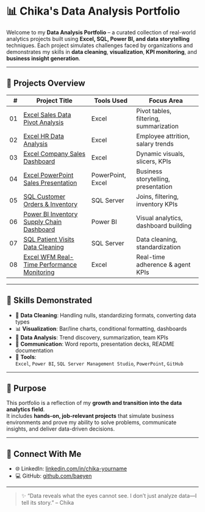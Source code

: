 # 📊 Chika's Data Analysis Portfolio

Welcome to my **Data Analysis Portfolio** – a curated collection of real-world analytics projects built using **Excel, SQL, Power BI, and data storytelling** techniques. Each project simulates challenges faced by organizations and demonstrates my skills in **data cleaning**, **visualization**, **KPI monitoring**, and **business insight generation**.

---

## 📁 Projects Overview

| # | Project Title | Tools Used | Focus Area |
|--:|--------------------------|------------|------------|
| 01 | [Excel Sales Data Pivot Analysis](./01-Excel-Sales-Data-Pivot-Analysis) | Excel | Pivot tables, filtering, summarization |
| 02 | [Excel HR Data Analysis](./02-Excel-HR-Data-Analysis) | Excel | Employee attrition, salary trends |
| 03 | [Excel Company Sales Dashboard](./03-Excel-Company-Sales-Dashboard) | Excel | Dynamic visuals, slicers, KPIs |
| 04 | [Excel PowerPoint Sales Presentation](./04-Excel-PowerPoint-Sales-Presentation) | PowerPoint, Excel | Business storytelling, presentation |
| 05 | [SQL Customer Orders & Inventory](./05-SQL-Customer-Orders-Inventory) | SQL Server | Joins, filtering, inventory KPIs |
| 06 | [Power BI Inventory Supply Chain Dashboard](./06-PowerBI-Inventory-Supply-Chain) | Power BI | Visual analytics, dashboard building |
| 07 | [SQL Patient Visits Data Cleaning](./07-SQL-Patient-Visits-Data-Cleaning) | SQL Server | Data cleaning, standardization |
| 08 | [Excel WFM Real-Time Performance Monitoring](./08-Excel-WFM-Real-Time-Performance) | Excel | Real-time adherence & agent KPIs |

---

## 🧠 Skills Demonstrated

- 📌 **Data Cleaning**: Handling nulls, standardizing formats, converting data types
- 📊 **Visualization**: Bar/line charts, conditional formatting, dashboards
- 🧮 **Data Analysis**: Trend discovery, summarization, team KPIs
- 💬 **Communication**: Word reports, presentation decks, README documentation
- 🧰 **Tools**:  
  `Excel`, `Power BI`, `SQL Server Management Studio`, `PowerPoint`, `GitHub`

---

## 🚀 Purpose

This portfolio is a reflection of my **growth and transition into the data analytics field**.  
It includes **hands-on, job-relevant projects** that simulate business environments and prove my ability to solve problems, communicate insights, and deliver data-driven decisions.

---

## 🔗 Connect With Me

- 🌐 LinkedIn: [linkedin.com/in/chika-yourname](https://linkedin.com/in/chika-yourname)
- 💻 GitHub: [github.com/baeyen](https://github.com/baeyen)

---

> ✨ “Data reveals what the eyes cannot see. I don’t just analyze data—I tell its story.” – Chika
